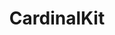 ---
home: true
title: CardinalKit
description: An Open Source Platform & Codebase for Digital Health Research and Applications
actionText: Get Started
actionLink: /1-cardinalkit-app/1-start
features:
- title: CardinalKit Documentation
footer: Stanford Byers Center for Biodesign
---